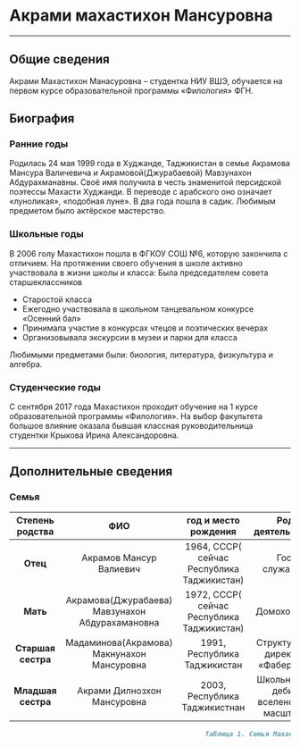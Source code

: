 # Акрами махастихон Мансуровна
___
## Общие сведения
Акрами Махастихон Манасуровна – студентка НИУ ВШЭ, обучается на первом курсе образовательной программы «Филология» ФГН.

## Биография
### Ранние годы
Родилась 24 мая 1999 года в Худжанде, Таджикистан в семье Акрамова Мансура  Валичевича и Акрамовой(Джурабаевой) Мавзунахон Абдурахманавны. Своё имя получила в честь знаменитой персидской поэтессы Махасти Худжанди. В переводе с арабского оно означает «луноликая», «подобная луне». В два года пошла в садик. Любимым предметом было актёрское мастерство.

### Школьные годы
В 2006 голу Махастихон пошла в ФГКОУ СОШ №6, которую закончила с отличием. На протяжении своего обучения в школе активно участвовала в жизни школы и класса:
Была председателем совета старшеклассников
- Старостой класса
- Ежегодно участвовала в школьном танцевальном конкурсе «Осенний бал»
- Принимала участие в конкурсах чтецов и поэтических вечерах
- Организовывала экскурсии в музеи и парки для класса

Любимыми предметами были: биология, литература, физкультура и алгебра.

### Студенческие годы
С сентября 2017 года Махастихон проходит обучение на 1 курсе образовательной программы «Филология». На выбор факультета большое влияние оказала бывшая классная руководительница студентки Крыкова Ирина Александоровна.
___
## Дополнительные сведения
### Семья

|Степень родства|ФИО|год и место рождения|Род деятельности|
|:-----:|:-----:|:-----:|:-----:|
|**Отец**|Акрамов Мансур Валиевич|1964, СССР( сейчас Республика Таджикистан)|Гос. служащий|
|**Мать**|Акрамова(Джурабаева) Мавзунахон Абдурахамановна|1972, СССР( сейчас Республика Таджикистан)|Домохозяйка|
|**Старшая сестра**|Мадаминова(Акрамова) Макнунахон Мансуровна|1991, Республика Таджикистан|Структурный директор «Фаберлик»|
|**Младшая сестра**|Акрами Дилнозхон Мансуровна|2003, Республика Таджикистнан|Школьница и дебил вселенского масштаба|

```Markdown
                                                 Таблица 1. Семья Махастихон
```
 
